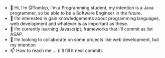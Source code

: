 - 👋 Hi, I’m @Tomlcp, i'm a Programming student, my intention is a Java programmer, so be able to be a Software Engineer in the future.
- 👀 I’m interested in gain knowledgements about programming languages, web development and whatever is as important as these.
- 🌱 I’m currently learning Javascript, frameworks that i'll commit as list ASAP. 
- 💞️ I’m looking to collaborate on some projects like web development, but my intention 
- 📫 How to reach me ... (i'll fill it next commit).

<!---
Tomlcp/Tomlcp is a ✨ special ✨ repository because its `README.md` (this file) appears on your GitHub profile.
You can click the Preview link to take a look at your changes.
--->
